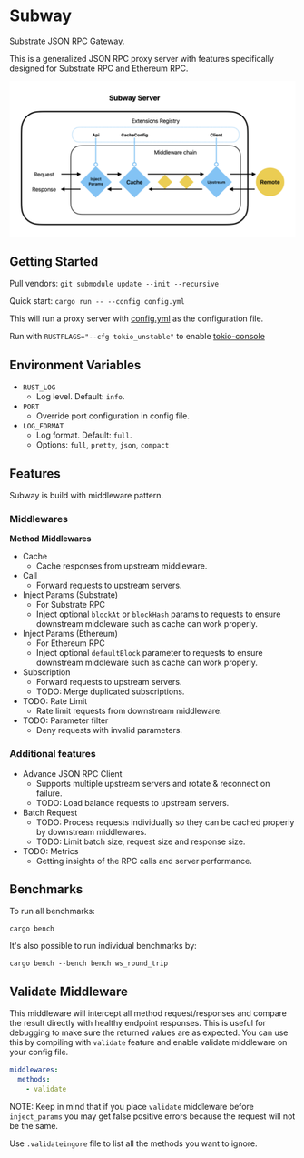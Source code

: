 # Subway

Substrate JSON RPC Gateway.

This is a generalized JSON RPC proxy server with features specifically designed for Substrate RPC and Ethereum RPC.

![alt text](subway-diagram.png)

## Getting Started

Pull vendors: `git submodule update --init --recursive`

Quick start: `cargo run -- --config config.yml`

This will run a proxy server with [config.yml](config.yml) as the configuration file.

Run with `RUSTFLAGS="--cfg tokio_unstable"` to enable [tokio-console](https://github.com/tokio-rs/console)

## Environment Variables

- `RUST_LOG`
  - Log level. Default: `info`.
- `PORT`
  - Override port configuration in config file.
- `LOG_FORMAT`
  - Log format. Default: `full`.
  - Options: `full`, `pretty`, `json`, `compact`

## Features

Subway is build with middleware pattern.

### Middlewares

**Method Middlewares**

- Cache
  - Cache responses from upstream middleware.
- Call
  - Forward requests to upstream servers.
- Inject Params (Substrate)
  - For Substrate RPC
  - Inject optional `blockAt` or `blockHash` params to requests to ensure downstream middleware such as cache can work properly.
- Inject Params (Ethereum)
  - For Ethereum RPC
  - Inject optional `defaultBlock` parameter to requests to ensure downstream middleware such as cache can work properly.
- Subscription
  - Forward requests to upstream servers.
  - TODO: Merge duplicated subscriptions.
- TODO: Rate Limit
  - Rate limit requests from downstream middleware.
- TODO: Parameter filter
  - Deny requests with invalid parameters.

### Additional features

- Advance JSON RPC Client
  - Supports multiple upstream servers and rotate & reconnect on failure.
  - TODO: Load balance requests to upstream servers.
- Batch Request
  - TODO: Process requests individually so they can be cached properly by downstream middlewares.
  - TODO: Limit batch size, request size and response size.
- TODO: Metrics
  - Getting insights of the RPC calls and server performance.
  
## Benchmarks

To run all benchmarks:

```
cargo bench
```

It's also possible to run individual benchmarks by:

```
cargo bench --bench bench ws_round_trip
```

## Validate Middleware

This middleware will intercept all method request/responses and compare the result directly with healthy endpoint responses.
This is useful for debugging to make sure the returned values are as expected.
You can use this by compiling with `validate` feature and enable validate middleware on your config file.
```yml
middlewares:
  methods:
    - validate
```
NOTE: Keep in mind that if you place `validate` middleware before `inject_params` you may get false positive errors because the request will not be the same.

Use `.validateingore` file to list all the methods you want to ignore.
